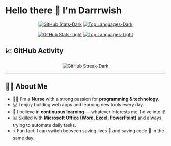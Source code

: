 # Hello there 👋 I'm Darrrwish  

<div align="center">

[![GitHub Stats-Dark](https://github-readme-stats.vercel.app/api?username=darrrwish&show_icons=true&count_private=true&hide_border=true&bg_color=0d1117&title_color=fb8c00&text_color=f0f6fc&icon_color=fb8c00#gh-dark-mode-only)](https://github.com/anuraghazra/github-readme-stats#gh-dark-mode-only)
[![Top Languages-Dark](https://github-readme-stats.vercel.app/api/top-langs/?username=darrrwish&layout=compact&hide_border=true&bg_color=0d1117&title_color=fb8c00&text_color=f0f6fc&icon_color=fb8c00#gh-dark-mode-only)](https://github.com/anuraghazra/github-readme-stats#gh-dark-mode-only)

[![GitHub Stats-Light](https://github-readme-stats.vercel.app/api?username=darrrwish&show_icons=true&count_private=true&hide_border=true&bg_color=ffffff&title_color=010409&text_color=212830&icon_color=fb8c00#gh-light-mode-only)](https://github.com/anuraghazra/github-readme-stats#gh-light-mode-only)
[![Top Languages-Light](https://github-readme-stats.vercel.app/api/top-langs/?username=darrrwish&layout=compact&hide_border=true&bg_color=ffffff&title_color=010409&text_color=212830&icon_color=fb8c00#gh-light-mode-only)](https://github.com/anuraghazra/github-readme-stats#gh-light-mode-only)

</div>

## 📈 GitHub Activity

<div align="center">

![GitHub Streak-Dark](https://streak-stats.demolab.com?user=darrrwish&hide_border=true&background=0d1117&ring=fb8c00&fire=fb8c00&currStreakLabel=fb8c00&currStreakNum=fb8c00&sideNums=f0f6fc&sideLabels=fb8c00#gh-dark-mode-only)  

</div>


---

## 🧑‍💻 About Me

- 👨‍⚕️ I'm a **Nurse** with a strong passion for **programming & technology**.  
- 💻 I enjoy building web apps and learning new tools every day.  
- 🌱 I believe in **continuous learning** — whatever interests me, I dive into it!  
- 📊 Skilled with **Microsoft Office (Word, Excel, PowerPoint)** and always trying to automate daily tasks.  
- ⚡ Fun fact: I can switch between saving lives 💉 and saving code 💾 in the same day.  
<!--
---

## 🛠️ Tech Stack

### Frontend
![React](https://img.shields.io/badge/React-ffffff?logo=react&logoColor=fb8c00&labelColor=ffffff&color=fb8c00&style=flat)
![Next.js](https://img.shields.io/badge/Next.js-ffffff?logo=next.js&logoColor=fb8c00&labelColor=ffffff&color=fb8c00&style=flat)
![TypeScript](https://img.shields.io/badge/TypeScript-ffffff?logo=typescript&logoColor=fb8c00&labelColor=ffffff&color=fb8c00&style=flat)
![JavaScript](https://img.shields.io/badge/JavaScript-ffffff?logo=javascript&logoColor=fb8c00&labelColor=ffffff&color=fb8c00&style=flat)
![Tailwind CSS](https://img.shields.io/badge/Tailwind_CSS-ffffff?logo=tailwind-css&logoColor=fb8c00&labelColor=ffffff&color=fb8c00&style=flat)

### Backend & Databases
![Node.js](https://img.shields.io/badge/Node.js-ffffff?logo=node.js&logoColor=fb8c00&labelColor=ffffff&color=fb8c00&style=flat)
![Express](https://img.shields.io/badge/Express-ffffff?logo=express&logoColor=fb8c00&labelColor=ffffff&color=fb8c00&style=flat)
![MongoDB](https://img.shields.io/badge/MongoDB-ffffff?logo=mongodb&logoColor=fb8c00&labelColor=ffffff&color=fb8c00&style=flat)
![Firebase](https://img.shields.io/badge/Firebase-ffffff?logo=firebase&logoColor=fb8c00&labelColor=ffffff&color=fb8c00&style=flat)

### Tools
![Git](https://img.shields.io/badge/Git-ffffff?logo=git&logoColor=fb8c00&labelColor=ffffff&color=fb8c00&style=flat)
![VS Code](https://img.shields.io/badge/VS_Code-ffffff?logo=visual-studio-code&logoColor=fb8c00&labelColor=ffffff&color=fb8c00&style=flat)
![Docker](https://img.shields.io/badge/Docker-ffffff?logo=docker&logoColor=fb8c00&labelColor=ffffff&color=fb8c00&style=flat)
![Figma](https://img.shields.io/badge/Figma-ffffff?logo=figma&logoColor=fb8c00&labelColor=ffffff&color=fb8c00&style=flat)
![Office](https://img.shields.io/badge/Microsoft_Office-ffffff?logo=microsoft-office&logoColor=fb8c00&labelColor=ffffff&color=fb8c00&style=flat)

---

## 🌟 Featured Projects

### [Project 1](https://github.com/darrrwish/project1)
Web app built with React, TypeScript, and Tailwind CSS.  

### [Project 2](https://github.com/darrrwish/project2)
Another cool project with Next.js and MongoDB.  

---

## 📫 Let's Connect

[![LinkedIn](https://img.shields.io/badge/LinkedIn-ffffff?style=for-the-badge&logo=linkedin&logoColor=fb8c00&labelColor=ffffff&color=fb8c00)](https://www.linkedin.com/in/yourprofile)  
[![Twitter](https://img.shields.io/badge/Twitter-ffffff?style=for-the-badge&logo=twitter&logoColor=fb8c00&labelColor=ffffff&color=fb8c00)](https://twitter.com/yourhandle)  
[![Portfolio](https://img.shields.io/badge/Portfolio-ffffff?style=for-the-badge&logo=vercel&logoColor=fb8c00&labelColor=ffffff&color=fb8c00)](https://your-portfolio.vercel.app)  
[![Email](https://img.shields.io/badge/Email-ffffff?style=for-the-badge&logo=gmail&logoColor=fb8c00&labelColor=ffffff&color=fb8c00)](mailto:your.email@example.com)  

---
-->
